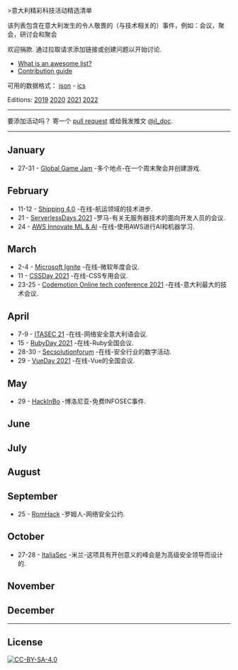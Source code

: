 <div class="github-widget" data-repo="ildoc/awesome-italy-events"></div>
<script async src="https://pagead2.googlesyndication.com/pagead/js/adsbygoogle.js"></script><ins class="adsbygoogle" style="display:block" data-ad-client="ca-pub-6890694312814945" data-ad-slot="5473692530" data-ad-format="auto"  data-full-width-responsive="true"></ins>

&gt;意大利精彩科技活动精选清单

该列表包含在意大利发生的令人敬畏的（与技术相关的）事件，例如：会议，聚会，研讨会和聚会  

欢迎捐款. 通过拉取请求添加链接或创建问题以开始讨论.
- [What is an awesome list?](https://github.com/sindresorhus/awesome)
- [Contribution guide](https://github.com/ildoc/awesome-italy-events/blob/master/contributing.md)

可用的数据格式： [json](https://github.com/ildoc/awesome-italy-events/blob/master/data/2021.json) - [ics](https://github.com/ildoc/awesome-italy-events/blob/master/data/2021.ics)

Editions: [2019](https://github.com/ildoc/awesome-italy-events/blob/master/archive/2019.md) [2020](https://github.com/ildoc/awesome-italy-events/blob/master/archive/2020.md) [2021](https://github.com/ildoc/awesome-italy-events/blob/master/README.md) [2022](https://github.com/ildoc/awesome-italy-events/blob/master/2022.md)

---

要添加活动吗？ 寄一个 [pull request](https://github.com/ildoc/awesome-italy-events/blob/master/contributing.md) 或给我发推文 [@il_doc](https://twitter.com/il_doc).


---

## January
- 27-31 - [Global Game Jam](https://globalgamejam.org/) -多个地点-在一个周末聚会并创建游戏.

## February
- 11-12 - [Shipping 4.0](https://shipping-40.sharevent.it/) -在线-航运领域的技术进步.
- 21 - [ServerlessDays 2021](https://rome.serverlessdays.io/) -罗马-有关无服务器技术的面向开发人员的会议.
- 24 - [AWS Innovate ML & AI](https://aws.amazon.com/events/aws-innovate/machine-learning/) -在线-使用AWS进行AI和机器学习.

## March
- 2-4 - [Microsoft Ignite](https://myignite.microsoft.com/home) -在线-微软年度会议.
- 11 - [CSSDay 2021](https://2021.cssday.it/) -在线-CSS专用会议.
- 23-25 - [Codemotion Online tech conference 2021](https://events.codemotion.com/conferences/online/2021/online-tech-conference-italian-edition-spring/) -在线-意大利最大的技术会议.

## April
- 7-9 - [ITASEC 21](https://itasec.it/) -在线-网络安全意大利语会议.
- 15 - [RubyDay 2021](https://2021.rubyday.it/) -在线-Ruby全国会议.
- 28-30 - [Secsolutionforum](https://www.secsolutionforum.it/) -在线-安全行业的数字活动.
- 29 - [VueDay 2021](https://2021.vueday.it/) -在线-Vue的全国会议.

## May
- 29 - [HackInBo](https://www.hackinbo.it/) -博洛尼亚-免费INFOSEC事件.

## June

## July

## August

## September
- 25 - [RomHack](https://www.romhack.io/) -罗姆人-网络安全公约.

## October
- 27-28 - [ItaliaSec](https://italy.cyberseries.io/) -米兰-这项具有开创意义的峰会是为高级安全领导而设计的.

## November

## December

---

## License
[![CC-BY-SA-4.0](https://upload.wikimedia.org/wikipedia/commons/d/d0/CC-BY-SA_icon.svg)](http://creativecommons.org/licenses/by-sa/4.0/)

